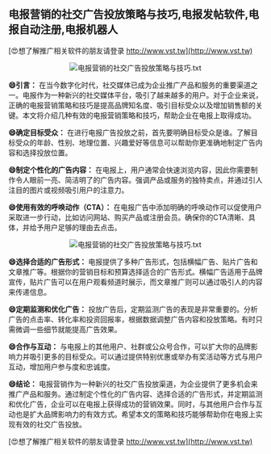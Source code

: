 ## **电报营销的社交广告投放策略与技巧,电报发帖软件,电报自动注册,电报机器人**

[😍想了解推广相关软件的朋友请登录 http://www.vst.tw](http://www.vst.tw)

 <center><img src="https://vst.tw/MP4/tuiguang/png/6.png" alt="电报营销的社交广告投放策略与技巧.txt"></center>

**😄引言：**
在当今数字化时代，社交媒体已成为企业推广产品和服务的重要渠道之一。电报作为一种新兴的社交媒体平台，吸引了越来越多的用户。对于企业来说，正确的电报营销策略和技巧是提高品牌知名度、吸引目标受众以及增加销售额的关键。本文将介绍几种有效的电报营销策略和技巧，帮助企业在电报上取得成功。

**😄确定目标受众：**
在进行电报广告投放之前，首先要明确目标受众是谁。了解目标受众的年龄、性别、地理位置、兴趣爱好等信息可以帮助你更准确地制定广告内容和选择投放位置。

**😄制定个性化的广告内容：**
在电报上，用户通常会快速浏览内容，因此你需要制作令人眼前一亮、简洁明了的广告内容。强调产品或服务的独特卖点，并通过引人注目的图片或视频吸引用户的注意力。

**😄使用有效的呼唤动作（CTA）：**
在电报广告中添加明确的呼唤动作可以促使用户采取进一步行动，比如访问网站、购买产品或注册会员。确保你的CTA清晰、具体，并给予用户足够的理由去点击。

 <center><img src="https://vst.tw/MP4/tuiguang/png/1.png" alt="电报营销的社交广告投放策略与技巧.txt"></center>

**😄选择合适的广告形式：**
电报提供了多种广告形式，包括横幅广告、贴片广告和文章推广等。根据你的营销目标和预算选择适合的广告形式。横幅广告适用于品牌宣传，贴片广告可以在用户观看频道时展示，而文章推广则可以通过吸引人的内容来传递信息。

**😄定期监测和优化广告：**
投放广告后，定期监测广告的表现是非常重要的。分析广告的点击率、转化率和投资回报率，根据数据调整广告内容和投放策略。有时只需微调一些细节就能提高广告效果。

**😄合作与互动：**
与电报上的其他用户、社群或公众号合作，可以扩大你的品牌影响力并吸引更多的目标受众。可以通过提供特别优惠或举办有奖活动等方式与用户互动，增加用户参与度和忠诚度。

**😄结论：**
电报营销作为一种新兴的社交广告投放渠道，为企业提供了更多机会来推广产品和服务。通过制定个性化的广告内容、选择合适的广告形式，并定期监测和优化广告，企业可以在电报上获得成功的营销效果。同时，与其他用户合作与互动也是扩大品牌影响力的有效方式。希望本文的策略和技巧能够帮助你在电报上实现有效的社交广告投放。

[😍想了解推广相关软件的朋友请登录 http://www.vst.tw](http://www.vst.tw)



